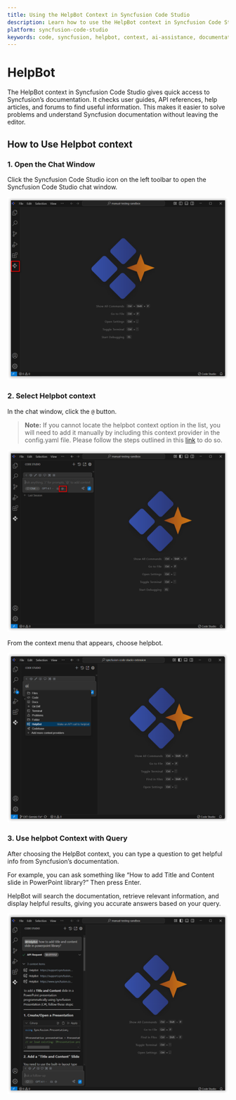 ```yaml
---
title: Using the HelpBot Context in Syncfusion Code Studio
description: Learn how to use the HelpBot context in Syncfusion Code Studio to get instant access to documentation, API references, forums, and help articles directly inside your editor.
platform: syncfusion-code-studio
keywords: code, syncfusion, helpbot, context, ai-assistance, documentation, api-reference, developer-tools
---
```

# HelpBot

The HelpBot context in Syncfusion Code Studio gives quick access to Syncfusion’s documentation. It checks user guides, API references, help articles, and forums to find useful information. This makes it easier to solve problems and understand Syncfusion documentation without leaving the editor.



## How to Use Helpbot context

### 1. Open the Chat Window

Click the Syncfusion Code Studio icon on the left toolbar to open the Syncfusion Code Studio chat window.

<img src="../feature-images/open_chat.png" alt="open chat"  />


### 2. Select Helpbot context

In the chat window, click the `@` button.
> **Note:** If you cannot locate the helpbot context option in the list, you will need to add it manually by including this context provider in the config.yaml file. Please follow the steps outlined in this [link](/code-studio/features/context-providers/add-more-contextproviders/How-to-configure-more-contextproviders) to do so.

<img src="../feature-images/click-context.png" alt="Click context menu" />

From the context menu that appears, choose helpbot.

<img src="../feature-images/helpbot-opencontext.png" alt="open context menu" />





### 3. Use helpbot Context with Query

After choosing the HelpBot context, you can type a question to get helpful info from Syncfusion’s documentation.

For example, you can ask something like “How to add Title and Content slide in PowerPoint library?” Then press Enter.

HelpBot will search the documentation, retrieve relevant information, and display helpful results, giving you accurate answers based on your query.

<img src="../feature-images/helpbot-output.png" alt="helpbot response"  />
